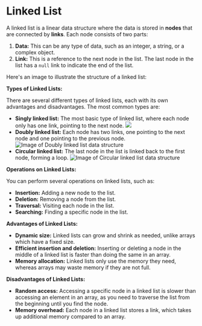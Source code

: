 # Linked List
A linked list is a linear data structure where the data is stored in **nodes** that are connected by **links**. Each node consists of two parts:

1. **Data:** This can be any type of data, such as an integer, a string, or a complex object.
2. **Link:** This is a reference to the next node in the list. The last node in the list has a `null` link to indicate the end of the list.

Here's an image to illustrate the structure of a linked list:

**Types of Linked Lists:**

There are several different types of linked lists, each with its own advantages and disadvantages. The most common types are:

* **Singly linked list:** The most basic type of linked list, where each node only has one link, pointing to the next node.
  ![](https://media.geeksforgeeks.org/wp-content/uploads/20220816144425/LLdrawio.png)
* **Doubly linked list:** Each node has two links, one pointing to the next node and one pointing to the previous node.
![Image of Doubly linked list data structure](https://media.geeksforgeeks.org/wp-content/cdn-uploads/gq/2014/03/DLL1.png)
* **Circular linked list:** The last node in the list is linked back to the first node, forming a loop.
![Image of Circular linked list data structure](https://media.geeksforgeeks.org/wp-content/uploads/CircularLinkeList.png)

**Operations on Linked Lists:**

You can perform several operations on linked lists, such as:

* **Insertion:** Adding a new node to the list.
* **Deletion:** Removing a node from the list.
* **Traversal:** Visiting each node in the list.
* **Searching:** Finding a specific node in the list.

**Advantages of Linked Lists:**

* **Dynamic size:** Linked lists can grow and shrink as needed, unlike arrays which have a fixed size.
* **Efficient insertion and deletion:** Inserting or deleting a node in the middle of a linked list is faster than doing the same in an array.
* **Memory allocation:** Linked lists only use the memory they need, whereas arrays may waste memory if they are not full.

**Disadvantages of Linked Lists:**

* **Random access:** Accessing a specific node in a linked list is slower than accessing an element in an array, as you need to traverse the list from the beginning until you find the node.
* **Memory overhead:** Each node in a linked list stores a link, which takes up additional memory compared to an array.
